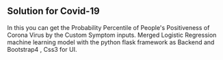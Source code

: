 
## Solution for Covid-19
In this you can get the Probability Percentile of People's Positiveness of Corona Virus by the Custom Symptom inputs. Merged Logistic Regression machine learning model with the python flask framework as Backend and Bootstrap4 , Css3 for UI.
